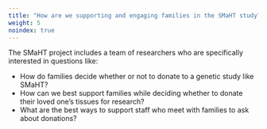 ```yaml
---
title: "How are we supporting and engaging families in the SMaHT study?"
weight: 5
noindex: true
---
```


The SMaHT project includes a team of researchers who are specifically interested in questions like:

* How do families decide whether or not to donate to a genetic study like SMaHT?
* How can we best support families while deciding whether to donate their loved one’s tissues for research?
* What are the best ways to support staff who meet with families to ask about donations?
